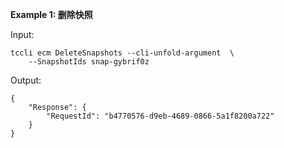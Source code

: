 **Example 1: 删除快照**



Input: 

```
tccli ecm DeleteSnapshots --cli-unfold-argument  \
    --SnapshotIds snap-gybrif0z
```

Output: 
```
{
    "Response": {
        "RequestId": "b4770576-d9eb-4689-0866-5a1f8200a722"
    }
}
```

